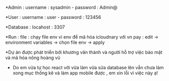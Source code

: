 *Admin :
 username : sysadmin -
 password : Admin@
 
*User :
 username : user -
 password : 123456
 
*Database :
 locahost : 3307

*Run :
 file : chạy file env vì env để mã hóa icloudnary với vn pay : edit -> environment variables -> chọn file env -> apply

 *Dự án được phát triển bởi khương văn thành và người hỗ trợ việc bảo mật và mã hóa nông hoàng vũ
 - Do em vừa tự học react với vừa làm vừa sửa database lên vẫn chưa làm xong mục thống kê và làm app mobile được , em xin lỗi vì việc này ạ!
 
